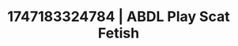 ---
categories:
- Alt aesthetic girls
- Erotic AI content
- Cuckold kink
- Flushed skin
- Authentic sex
image: /assets/images/1747183324784.webp
layout: post
seo:
  description: Featured content with premium Scat Fetish, ABDL Play. HD images available.
  keywords: Scat Fetish, ABDL Play
  og_image: /assets/images/1747183324784.webp
  schema_type: VisualArtwork
tags:
- ABDL Play
- '#1747183324784'
- Scat Fetish
title: 1747183324784 | ABDL Play Scat Fetish
---